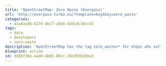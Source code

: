 ```yaml
---
title: 'OpenStreetMap: Zero Waste (Overpass)'
url: 'http://overpass-turbo.eu/?template=key&key=zero_waste'
categories:
  - a1a4ac88-627d-4bc7-a5b5-d3dcdc10cc43
tags:
  - data
  - developers
  - zero-waste
description: 'OpenStreetMap has the tag zero_waste=* for shops who sell items without packaging.'
blueprint: action
id: dd3bf36e-aadd-4b65-88cc-28e355b2dea3
---
```

